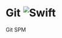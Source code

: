 # Git ![Swift](https://github.com/awoca/git/workflows/Swift/badge.svg?branch=master&event=push)

Git SPM
